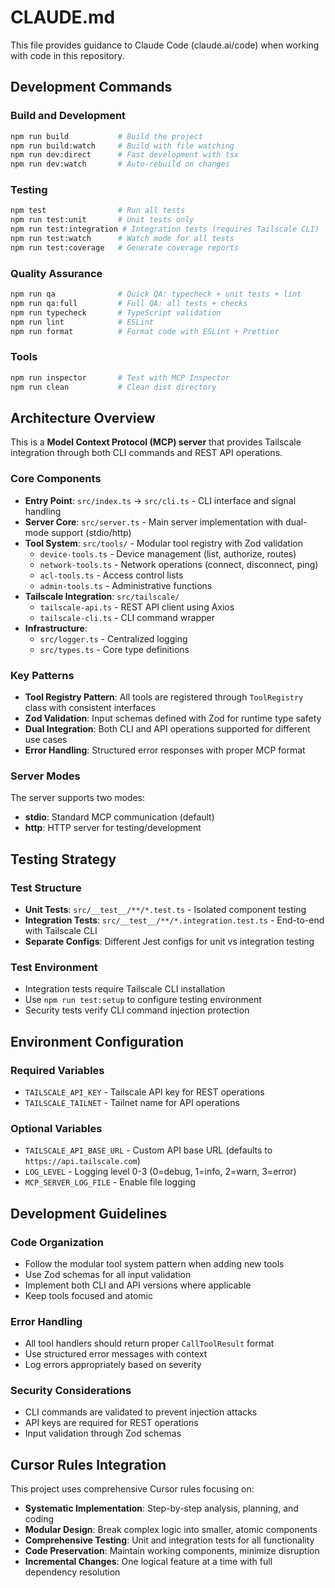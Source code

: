 # CLAUDE.md

This file provides guidance to Claude Code (claude.ai/code) when working with code in this repository.

## Development Commands

### Build and Development

```bash
npm run build           # Build the project
npm run build:watch     # Build with file watching
npm run dev:direct      # Fast development with tsx
npm run dev:watch       # Auto-rebuild on changes
```

### Testing

```bash
npm test                # Run all tests
npm run test:unit       # Unit tests only
npm run test:integration # Integration tests (requires Tailscale CLI)
npm run test:watch      # Watch mode for all tests
npm run test:coverage   # Generate coverage reports
```

### Quality Assurance

```bash
npm run qa              # Quick QA: typecheck + unit tests + lint
npm run qa:full         # Full QA: all tests + checks
npm run typecheck       # TypeScript validation
npm run lint            # ESLint
npm run format          # Format code with ESLint + Prettier
```

### Tools

```bash
npm run inspector       # Test with MCP Inspector
npm run clean           # Clean dist directory
```

## Architecture Overview

This is a **Model Context Protocol (MCP) server** that provides Tailscale integration through both CLI commands and REST API operations.

### Core Components

- **Entry Point**: `src/index.ts` → `src/cli.ts` - CLI interface and signal handling
- **Server Core**: `src/server.ts` - Main server implementation with dual-mode support (stdio/http)
- **Tool System**: `src/tools/` - Modular tool registry with Zod validation
  - `device-tools.ts` - Device management (list, authorize, routes)
  - `network-tools.ts` - Network operations (connect, disconnect, ping)
  - `acl-tools.ts` - Access control lists
  - `admin-tools.ts` - Administrative functions
- **Tailscale Integration**: `src/tailscale/`
  - `tailscale-api.ts` - REST API client using Axios
  - `tailscale-cli.ts` - CLI command wrapper
- **Infrastructure**:
  - `src/logger.ts` - Centralized logging
  - `src/types.ts` - Core type definitions

### Key Patterns

- **Tool Registry Pattern**: All tools are registered through `ToolRegistry` class with consistent interfaces
- **Zod Validation**: Input schemas defined with Zod for runtime type safety
- **Dual Integration**: Both CLI and API operations supported for different use cases
- **Error Handling**: Structured error responses with proper MCP format

### Server Modes

The server supports two modes:

- **stdio**: Standard MCP communication (default)
- **http**: HTTP server for testing/development

## Testing Strategy

### Test Structure

- **Unit Tests**: `src/__test__/**/*.test.ts` - Isolated component testing
- **Integration Tests**: `src/__test__/**/*.integration.test.ts` - End-to-end with Tailscale CLI
- **Separate Configs**: Different Jest configs for unit vs integration testing

### Test Environment

- Integration tests require Tailscale CLI installation
- Use `npm run test:setup` to configure testing environment
- Security tests verify CLI command injection protection

## Environment Configuration

### Required Variables

- `TAILSCALE_API_KEY` - Tailscale API key for REST operations
- `TAILSCALE_TAILNET` - Tailnet name for API operations

### Optional Variables

- `TAILSCALE_API_BASE_URL` - Custom API base URL (defaults to `https://api.tailscale.com`)
- `LOG_LEVEL` - Logging level 0-3 (0=debug, 1=info, 2=warn, 3=error)
- `MCP_SERVER_LOG_FILE` - Enable file logging

## Development Guidelines

### Code Organization

- Follow the modular tool system pattern when adding new tools
- Use Zod schemas for all input validation
- Implement both CLI and API versions where applicable
- Keep tools focused and atomic

### Error Handling

- All tool handlers should return proper `CallToolResult` format
- Use structured error messages with context
- Log errors appropriately based on severity

### Security Considerations

- CLI commands are validated to prevent injection attacks
- API keys are required for REST operations
- Input validation through Zod schemas

## Cursor Rules Integration

This project uses comprehensive Cursor rules focusing on:

- **Systematic Implementation**: Step-by-step analysis, planning, and coding
- **Modular Design**: Break complex logic into smaller, atomic components
- **Comprehensive Testing**: Unit and integration tests for all functionality
- **Code Preservation**: Maintain working components, minimize disruption
- **Incremental Changes**: One logical feature at a time with full dependency resolution
